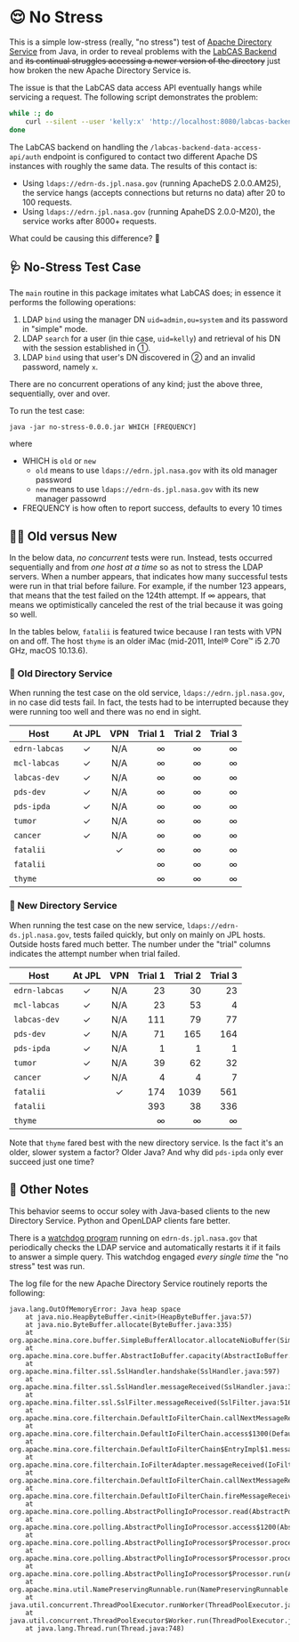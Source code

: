 # 😌 No Stress

This is a simple low-stress (really, "no stress") test of [Apache Directory Service](https://directory.apache.org/) from Java, in order to reveal problems with the [LabCAS Backend](https://github.com/EDRN/labcas-backend/tree/master/data-access-api/src/gov/nasa/jpl/labcas/data_access_api) and ~~its continual struggles accessing a newer version of the directory~~ just how broken the new Apache Directory Service is.

The issue is that the LabCAS data access API eventually hangs while servicing a request. The following script demonstrates the problem:


```bash
while :; do
    curl --silent --user 'kelly:x' 'http://localhost:8080/labcas-backend-data-access-api/auth'
done
```

The LabCAS backend on handling the `/labcas-backend-data-access-api/auth` endpoint is configured to contact two different Apache DS instances with roughly the same data. The results of this contact is:

-   Using `ldaps://edrn-ds.jpl.nasa.gov` (running ApacheDS 2.0.0.AM25), the service hangs (accepts connections but returns no data) after 20 to 100 requests.
-   Using `ldaps://edrn.jpl.nasa.gov` (running ApaheDS 2.0.0-M20), the service works after 8000+ requests.

What could be causing this difference? 🤔


## 🩺 No-Stress Test Case

The `main` routine in this package imitates what LabCAS does; in essence it performs the following operations:

1. LDAP `bind` using the manager DN `uid=admin,ou=system` and its password in "simple" mode.
2. LDAP `search` for a user (in thie case, `uid=kelly`) and retrieval of his DN with the session established in ①.
3. LDAP `bind` using that user's DN discovered in ② and an invalid password, namely `x`.

There are no concurrent operations of any kind; just the above three, sequentially, over and over.

To run the test case:

    java -jar no-stress-0.0.0.jar WHICH [FREQUENCY]

where

-   WHICH is `old` or `new`
    -   `old` means to use `ldaps://edrn.jpl.nasa.gov` with its old manager password
    -   `new` means to use `ldaps://edrn-ds.jpl.nasa.gov` with its new manager passowrd
-   FREQUENCY is how often to report success, defaults to every 10 times


## 🤷‍♀️ Old versus New

In the below data, *no concurrent* tests were run. Instead, tests occurred sequentially and from *one host at a time* so as not to stress the LDAP servers. When a number appears, that indicates how many successful tests were run in that trial before failure. For example, if the number 123 appears, that means that the test failed on the 124th attempt. If ∞ appears, that means we optimistically canceled the rest of the trial because it was going so well.

In the tables below, `fatalii` is featured twice because I ran tests with VPN on and off. The host `thyme` is an older iMac (mid-2011, Intel® Core™ i5 2.70 GHz, macOS 10.13.6).


### 👵 Old Directory Service

When running the test case on the old service, `ldaps://edrn.jpl.nasa.gov`, in no case did tests fail. In fact, the tests had to be interrupted because they were running too well and there was no end in sight.

| Host          | At JPL | VPN | Trial 1 | Trial 2 | Trial 3 |
| ------------- | :----: | :-: | ------: | ------: | ------: |
| `edrn-labcas` |   ✓    | N/A |       ∞ |       ∞ |       ∞ |
| `mcl-labcas`  |   ✓    | N/A |       ∞ |       ∞ |       ∞ |
| `labcas-dev`  |   ✓    | N/A |       ∞ |       ∞ |       ∞ |
| `pds-dev`     |   ✓    | N/A |       ∞ |       ∞ |       ∞ |
| `pds-ipda`    |   ✓    | N/A |       ∞ |       ∞ |       ∞ |
| `tumor`       |   ✓    | N/A |       ∞ |       ∞ |       ∞ |
| `cancer`      |   ✓    | N/A |       ∞ |       ∞ |       ∞ |
| `fatalii`     |        |  ✓  |       ∞ |       ∞ |       ∞ |
| `fatalii`     |        |     |       ∞ |       ∞ |       ∞ |
| `thyme`       |        |     |       ∞ |       ∞ |       ∞ |


### 👶 New Directory Service

When running the test case on the new service, `ldaps://edrn-ds.jpl.nasa.gov`, tests failed quickly, but only on mainly on JPL hosts. Outside hosts fared much better. The number under the "trial" columns indicates the attempt number when trial failed.


| Host          | At JPL | VPN | Trial 1 | Trial 2 | Trial 3 |
| ------------- | :----: | :-: | ------: | ------: | ------: |
| `edrn-labcas` |   ✓    | N/A |      23 |      30 |      23 |
| `mcl-labcas`  |   ✓    | N/A |      23 |      53 |       4 |
| `labcas-dev`  |   ✓    | N/A |     111 |      79 |      77 |
| `pds-dev`     |   ✓    | N/A |      71 |     165 |     164 |
| `pds-ipda`    |   ✓    | N/A |       1 |       1 |       1 |
| `tumor`       |   ✓    | N/A |      39 |      62 |      32 |
| `cancer`      |   ✓    | N/A |       4 |       4 |       7 |
| `fatalii`     |        |  ✓  |     174 |    1039 |     561 |
| `fatalii`     |        |     |     393 |      38 |     336 |
| `thyme`       |        |     |       ∞ |       ∞ |       ∞ |


Note that `thyme` fared best with the new directory service. Is the fact it's an older, slower system a factor? Older Java? And why did `pds-ipda` only ever succeed just one time?


## 📝 Other Notes

This behavior seems to occur soley with Java-based clients to the new Directory Service. Python and OpenLDAP clients fare better.

There is a [watchdog program](https://github.com/EDRN/edrn.dir/blob/master/phoenix.sh) running on `edrn-ds.jpl.nasa.gov` that periodically checks the LDAP service and automatically restarts it if it fails to answer a simple query. This watchdog engaged *every single time* the "no stress" test was run.

The log file for the new Apache Directory Service routinely reports the following:
```
java.lang.OutOfMemoryError: Java heap space
    at java.nio.HeapByteBuffer.<init>(HeapByteBuffer.java:57)
    at java.nio.ByteBuffer.allocate(ByteBuffer.java:335)
    at org.apache.mina.core.buffer.SimpleBufferAllocator.allocateNioBuffer(SimpleBufferAllocator.java:42)
    at org.apache.mina.core.buffer.AbstractIoBuffer.capacity(AbstractIoBuffer.java:185)
    at org.apache.mina.filter.ssl.SslHandler.handshake(SslHandler.java:597)
    at org.apache.mina.filter.ssl.SslHandler.messageReceived(SslHandler.java:353)
    at org.apache.mina.filter.ssl.SslFilter.messageReceived(SslFilter.java:516)
    at org.apache.mina.core.filterchain.DefaultIoFilterChain.callNextMessageReceived(DefaultIoFilterChain.java:650)
    at org.apache.mina.core.filterchain.DefaultIoFilterChain.access$1300(DefaultIoFilterChain.java:49)
    at org.apache.mina.core.filterchain.DefaultIoFilterChain$EntryImpl$1.messageReceived(DefaultIoFilterChain.java:1141)
    at org.apache.mina.core.filterchain.IoFilterAdapter.messageReceived(IoFilterAdapter.java:122)
    at org.apache.mina.core.filterchain.DefaultIoFilterChain.callNextMessageReceived(DefaultIoFilterChain.java:650)
    at org.apache.mina.core.filterchain.DefaultIoFilterChain.fireMessageReceived(DefaultIoFilterChain.java:643)
    at org.apache.mina.core.polling.AbstractPollingIoProcessor.read(AbstractPollingIoProcessor.java:539)
    at org.apache.mina.core.polling.AbstractPollingIoProcessor.access$1200(AbstractPollingIoProcessor.java:68)
    at org.apache.mina.core.polling.AbstractPollingIoProcessor$Processor.process(AbstractPollingIoProcessor.java:1242)
    at org.apache.mina.core.polling.AbstractPollingIoProcessor$Processor.process(AbstractPollingIoProcessor.java:1231)
    at org.apache.mina.core.polling.AbstractPollingIoProcessor$Processor.run(AbstractPollingIoProcessor.java:683)
    at org.apache.mina.util.NamePreservingRunnable.run(NamePreservingRunnable.java:64)
    at java.util.concurrent.ThreadPoolExecutor.runWorker(ThreadPoolExecutor.java:1149)
    at java.util.concurrent.ThreadPoolExecutor$Worker.run(ThreadPoolExecutor.java:624)
    at java.lang.Thread.run(Thread.java:748)
```